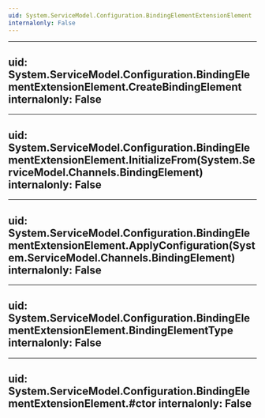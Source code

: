 ```yaml
---
uid: System.ServiceModel.Configuration.BindingElementExtensionElement
internalonly: False
---
```


---
uid: System.ServiceModel.Configuration.BindingElementExtensionElement.CreateBindingElement
internalonly: False
---

---
uid: System.ServiceModel.Configuration.BindingElementExtensionElement.InitializeFrom(System.ServiceModel.Channels.BindingElement)
internalonly: False
---

---
uid: System.ServiceModel.Configuration.BindingElementExtensionElement.ApplyConfiguration(System.ServiceModel.Channels.BindingElement)
internalonly: False
---

---
uid: System.ServiceModel.Configuration.BindingElementExtensionElement.BindingElementType
internalonly: False
---

---
uid: System.ServiceModel.Configuration.BindingElementExtensionElement.#ctor
internalonly: False
---
